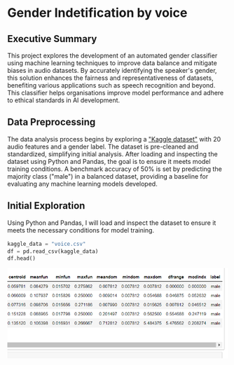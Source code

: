 # Gender Indetification by voice

## Executive Summary

This project explores the development of an automated gender classifier using machine learning techniques to improve data balance and mitigate biases in audio datasets. By accurately identifying the speaker's gender, this solution enhances the fairness and representativeness of datasets, benefiting various applications such as speech recognition and beyond. This classifier helps organisations improve model performance and adhere to ethical standards in AI development.

## Data Preprocessing
The data analysis process begins by exploring a ["Kaggle dataset"](https://www.kaggle.com/datasets/primaryobjects/voicegender/data) with 20 audio features and a gender label. The dataset is pre-cleaned and standardized, simplifying initial analysis. After loading and inspecting the dataset using Python and Pandas, the goal is to ensure it meets model training conditions. A benchmark accuracy of 50% is set by predicting the majority class ("male") in a balanced dataset, providing a baseline for evaluating any machine learning models developed.

## Initial Exploration
Using Python and Pandas, I will load and inspect the dataset to ensure it meets the necessary conditions for model training.
```python
kaggle_data = "voice.csv"
df = pd.read_csv(kaggle_data)
df.head()
```
![Screenshot: Initial_Exploration](screenshots/initial_exploration.png)